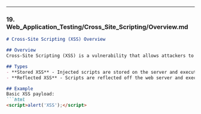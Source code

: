 
---

### 19. **Web_Application_Testing/Cross_Site_Scripting/Overview.md**

```markdown
# Cross-Site Scripting (XSS) Overview

## Overview
Cross-Site Scripting (XSS) is a vulnerability that allows attackers to inject malicious scripts into web pages viewed by other users.

## Types
- **Stored XSS** - Injected scripts are stored on the server and executed when users access the affected page.
- **Reflected XSS** - Scripts are reflected off the web server and executed in the user's browser.

## Example
Basic XSS payload:
```html
<script>alert('XSS');</script>

